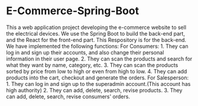 # E-Commerce-Spring-Boot
This a web application project developing the e-commerce website to sell the electrical devices.
We use the Spring Boot to build the back-end part, and the React for the front-end part.
This Respository is for the back-end.
We have implemented the following functions:
  For Consumers:
    1. They can log in and sign up their accounts, and also change their personal information in their user page.
    2. They can scan the products and search for what they want by name, category, etc.
    3. They can scan the products sorted by price from low to high or even from high to low.
    4. They can add products into the cart, checkout and generate the orders.
  For Salesperson:
    1. They can log in and sign up to the superadmin account.(This account has high authority)
    2. They can add, delete, search, revise products.
    3. They can add, delete, search, revise consumers' orders.
    
